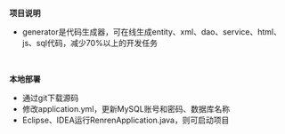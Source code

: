 **项目说明** 
- generator是代码生成器，可在线生成entity、xml、dao、service、html、js、sql代码，减少70%以上的开发任务
<br> 




 **本地部署**
- 通过git下载源码
- 修改application.yml，更新MySQL账号和密码、数据库名称
- Eclipse、IDEA运行RenrenApplication.java，则可启动项目

